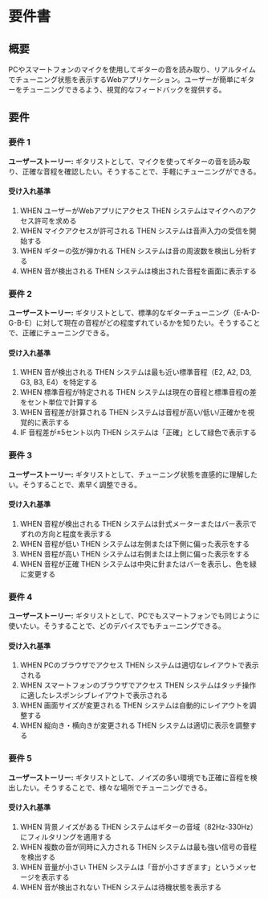 # 要件書

## 概要

PCやスマートフォンのマイクを使用してギターの音を読み取り、リアルタイムでチューニング状態を表示するWebアプリケーション。ユーザーが簡単にギターをチューニングできるよう、視覚的なフィードバックを提供する。

## 要件

### 要件 1

**ユーザーストーリー:** ギタリストとして、マイクを使ってギターの音を読み取り、正確な音程を確認したい。そうすることで、手軽にチューニングができる。

#### 受け入れ基準

1. WHEN ユーザーがWebアプリにアクセス THEN システムはマイクへのアクセス許可を求める
2. WHEN マイクアクセスが許可される THEN システムは音声入力の受信を開始する
3. WHEN ギターの弦が弾かれる THEN システムは音の周波数を検出し分析する
4. WHEN 音が検出される THEN システムは検出された音程を画面に表示する

### 要件 2

**ユーザーストーリー:** ギタリストとして、標準的なギターチューニング（E-A-D-G-B-E）に対して現在の音程がどの程度ずれているかを知りたい。そうすることで、正確にチューニングできる。

#### 受け入れ基準

1. WHEN 音が検出される THEN システムは最も近い標準音程（E2, A2, D3, G3, B3, E4）を特定する
2. WHEN 標準音程が特定される THEN システムは現在の音程と標準音程の差をセント単位で計算する
3. WHEN 音程差が計算される THEN システムは音程が高い/低い/正確かを視覚的に表示する
4. IF 音程差が±5セント以内 THEN システムは「正確」として緑色で表示する

### 要件 3

**ユーザーストーリー:** ギタリストとして、チューニング状態を直感的に理解したい。そうすることで、素早く調整できる。

#### 受け入れ基準

1. WHEN 音程が検出される THEN システムは針式メーターまたはバー表示でずれの方向と程度を表示する
2. WHEN 音程が低い THEN システムは左側または下側に偏った表示をする
3. WHEN 音程が高い THEN システムは右側または上側に偏った表示をする
4. WHEN 音程が正確 THEN システムは中央に針またはバーを表示し、色を緑に変更する

### 要件 4

**ユーザーストーリー:** ギタリストとして、PCでもスマートフォンでも同じように使いたい。そうすることで、どのデバイスでもチューニングできる。

#### 受け入れ基準

1. WHEN PCのブラウザでアクセス THEN システムは適切なレイアウトで表示される
2. WHEN スマートフォンのブラウザでアクセス THEN システムはタッチ操作に適したレスポンシブレイアウトで表示される
3. WHEN 画面サイズが変更される THEN システムは自動的にレイアウトを調整する
4. WHEN 縦向き・横向きが変更される THEN システムは適切に表示を調整する

### 要件 5

**ユーザーストーリー:** ギタリストとして、ノイズの多い環境でも正確に音程を検出したい。そうすることで、様々な場所でチューニングできる。

#### 受け入れ基準

1. WHEN 背景ノイズがある THEN システムはギターの音域（82Hz-330Hz）にフィルタリングを適用する
2. WHEN 複数の音が同時に入力される THEN システムは最も強い信号の音程を検出する
3. WHEN 音量が小さい THEN システムは「音が小さすぎます」というメッセージを表示する
4. WHEN 音が検出されない THEN システムは待機状態を表示する
